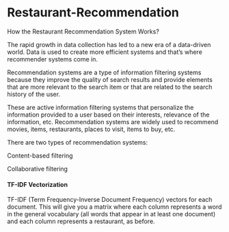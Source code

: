 # Restaurant-Recommendation

How the Restaurant Recommendation System Works?

The rapid growth in data collection has led to a new era of a data-driven world. Data is used to create more efficient systems and that’s where recommender systems come in.

Recommendation systems are a type of information filtering systems because they improve the quality of search results and provide elements that are more relevant to the search item or that are related to the search history of the user.

These are active information filtering systems that personalize the information provided to a user based on their interests, relevance of the information, etc. Recommendation systems are widely used to recommend movies, items, restaurants, places to visit, items to buy, etc.

There are two types of recommendation systems:

Content-based filtering

Collaborative filtering

#### TF-IDF Vectorization

TF-IDF (Term Frequency-Inverse Document Frequency) vectors for each document. This will give you a matrix where each column represents a word in the general vocabulary (all words that appear in at least one document) and each column represents a restaurant, as before.
